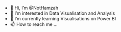 - 👋 Hi, I’m @NotHamzah
- 👀 I’m interested in Data Visualisation and Analysis
- 🌱 I’m currently learning Visualisations on Power BI
- 📫 How to reach me ...

<!---
NotHamzah/NotHamzah is a ✨ special ✨ repository because its `README.md` (this file) appears on your GitHub profile.
You can click the Preview link to take a look at your changes.
--->
